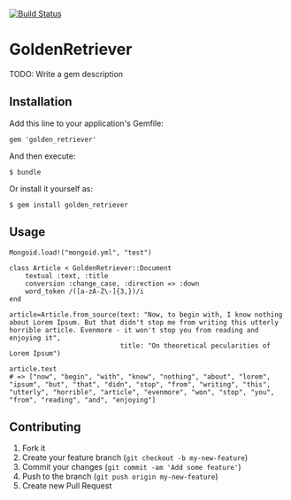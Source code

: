 [![Build Status](https://travis-ci.org/keynmol/golden_retriever.png)](https://travis-ci.org/keynmol/golden_retriever)
# GoldenRetriever

TODO: Write a gem description

## Installation

Add this line to your application's Gemfile:

    gem 'golden_retriever'

And then execute:

    $ bundle

Or install it yourself as:

    $ gem install golden_retriever

## Usage

	Mongoid.load!("mongoid.yml", "test")

	class Article < GoldenRetriever::Document
		textual :text, :title
		conversion :change_case, :direction => :down
		word_token /([a-zA-Z\-]{3,})/i
	end

	article=Article.from_source(text: "Now, to begin with, I know nothing about Lorem Ipsum. But that didn't stop me from writing this utterly horrible article. Evenmore - it won't stop you from reading and enjoying it", 
								title: "On theoretical pecularities of Lorem Ipsum")

	article.text
	# => ["now", "begin", "with", "know", "nothing", "about", "lorem", "ipsum", "but", "that", "didn", "stop", "from", "writing", "this", "utterly", "horrible", "article", "evenmore", "won", "stop", "you", "from", "reading", "and", "enjoying"]


## Contributing

1. Fork it
2. Create your feature branch (`git checkout -b my-new-feature`)
3. Commit your changes (`git commit -am 'Add some feature'`)
4. Push to the branch (`git push origin my-new-feature`)
5. Create new Pull Request

